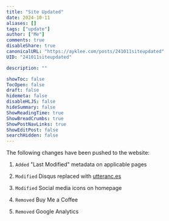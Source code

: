 ```yaml
---
title: "Site Updated"
date: 2024-10-11
aliases: []
tags: ["update"]
author: ["Me"]
comments: true
disableShare: true
canonicalURL: "https://ayklee.com/posts/241011siteupdated"
UID: "241011siteupdated"

description: ""

showToc: false
TocOpen: false
draft: false
hidemeta: false
disableHLJS: false
hideSummary: false
ShowReadingTime: true
ShowBreadCrumbs: true
ShowPostNavLinks: true
ShowEditPost: false
searchHidden: false
---
```


The following changes have been pushed to the website:

1. `Added` "Last Modified" metadata on applicable pages

1. `Modified` Disqus replaced with [utteranc.es](https://utteranc.es)
1. `Modified` Social media icons on homepage

1. `Removed` Buy Me a Coffee
1. `Removed` Google Analytics